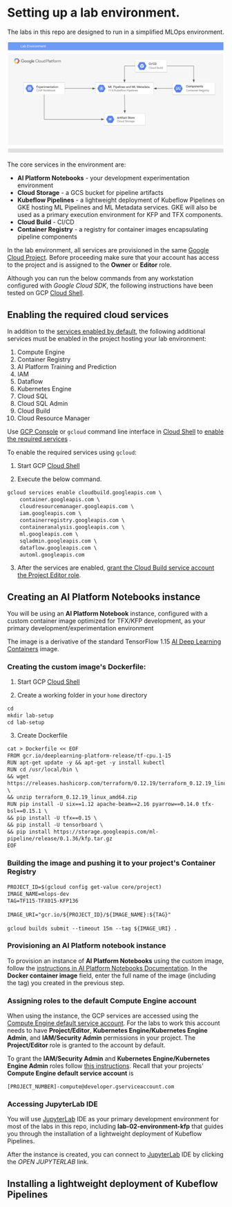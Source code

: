 # Setting up a lab environment.

The labs in this repo are designed to run in a simplified MLOps environment. 

![Reference topolgy](/images/lab-env.png)

The core services in the environment are:
- **AI Platform Notebooks** - your development experimentation environment
- **Cloud Storage** - a GCS bucket for pipeline artifacts
- **Kubeflow Pipelines** - a lightweight deployment of Kubeflow Pipelines on GKE hosting ML Pipelines and ML Metadata services. GKE will also be used as a primary execution environment for KFP and TFX components.
- **Cloud Build** - CI/CD
- **Container Registry** - a registry for container images encapsulating pipeline components
    
In the lab environment, all services are provisioned in the same [Google Cloud Project](https://cloud.google.com/storage/docs/projects). Before proceeding make sure that your account has access to the project and is assigned to the **Owner** or **Editor** role.

Although you can run the below commands from any workstation configured with *Google Cloud SDK*, the following instructions have been tested on GCP [Cloud Shell](https://cloud.google.com/shell/).

## Enabling the required cloud services

In addition to the [services enabled by default](https://cloud.google.com/service-usage/docs/enabled-service), the following additional services must be enabled in the project hosting your lab environment:

1. Compute Engine
1. Container Registry
1. AI Platform Training and Prediction
1. IAM
1. Dataflow
1. Kubernetes Engine
1. Cloud SQL
1. Cloud SQL Admin
1. Cloud Build
1. Cloud Resource Manager

Use [GCP Console](https://console.cloud.google.com/) or `gcloud` command line interface in [Cloud Shell](https://cloud.google.com/shell/docs/) to [enable the required services](https://cloud.google.com/service-usage/docs/enable-disable) . 

To enable the required services using `gcloud`:
1. Start GCP [Cloud Shell](https://cloud.google.com/shell/docs/)

2. Execute the below command.
```
gcloud services enable cloudbuild.googleapis.com \
	container.googleapis.com \
	cloudresourcemanager.googleapis.com \
	iam.googleapis.com \
	containerregistry.googleapis.com \
	containeranalysis.googleapis.com \
	ml.googleapis.com \
	sqladmin.googleapis.com \
	dataflow.googleapis.com \
	automl.googleapis.com
```

3. After the services are enabled, [grant the Cloud Build service account the Project Editor role](https://cloud.google.com/cloud-build/docs/securing-builds/set-service-account-permissions).


## Creating an **AI Platform Notebooks** instance

You will be using an **AI Platform Notebook** instance, configured with a custom container image optimized for TFX/KFP development, as your primary development/experimentation environment 

The image is a derivative of the standard TensorFlow 1.15  [AI Deep Learning Containers](https://cloud.google.com/ai-platform/deep-learning-containers/docs/) image.

### Creating the custom image's Dockerfile:

1. Start GCP [Cloud Shell](https://cloud.google.com/shell/docs/)

2. Create a working folder in your `home` directory
```
cd
mkdir lab-setup
cd lab-setup
```

3. Create Dockerfile 
```
cat > Dockerfile << EOF
FROM gcr.io/deeplearning-platform-release/tf-cpu.1-15
RUN apt-get update -y && apt-get -y install kubectl
RUN cd /usr/local/bin \
&& wget https://releases.hashicorp.com/terraform/0.12.19/terraform_0.12.19_linux_amd64.zip \
&& unzip terraform_0.12.19_linux_amd64.zip
RUN pip install -U six==1.12 apache-beam==2.16 pyarrow==0.14.0 tfx-bsl==0.15.1 \
&& pip install -U tfx==0.15 \
&& pip install -U tensorboard \
&& pip install https://storage.googleapis.com/ml-pipeline/release/0.1.36/kfp.tar.gz
EOF
```

### Building the image and pushing it to your project's **Container Registry**

```
PROJECT_ID=$(gcloud config get-value core/project)
IMAGE_NAME=mlops-dev
TAG=TF115-TFX015-KFP136

IMAGE_URI="gcr.io/${PROJECT_ID}/${IMAGE_NAME}:${TAG}"

gcloud builds submit --timeout 15m --tag ${IMAGE_URI} .
```

### Provisioning an AI Platform notebook instance

To provision an instance of **AI Platform Notebooks** using the custom image, follow the  [instructions in AI Platform Notebooks Documentation](https://cloud.google.com/ai-platform/notebooks/docs/custom-container). In the **Docker container image** field, enter the full name of the image (including the tag) you created in the previous step.


### Assigning roles to the default Compute Engine account

When using the instance, the GCP services are accessed using the [Compute Engine default service account](https://cloud.google.com/compute/docs/access/service-accounts). For the labs to work this account needs to have **Project/Editor**, **Kubernetes Engine/Kubernetes Engine Admin**, and **IAM/Security Admin** permissions in your project. The **Project/Editor** role is granted to the account by default.

To grant the **IAM/Security Admin** and **Kubernetes Engine/Kubernetes Engine Admin** roles follow [this instructions](https://cloud.google.com/iam/docs/granting-roles-to-service-accounts). Recall that your projects' **Compute Engine default service account** is
```
[PROJECT_NUMBER]-compute@developer.gserviceaccount.com
```

### Accessing JupyterLab IDE

You will use [JupyterLab](https://jupyter.org/) IDE as your primary development environment for most of the labs in this repo, including **lab-02-environment-kfp** that guides you through the installation of a lightweight deployment of Kubeflow Pipelines.

After the instance is created, you can connect to [JupyterLab](https://jupyter.org/) IDE by clicking the *OPEN JUPYTERLAB* link.

## Installing a lightweight deployment of Kubeflow Pipelines
